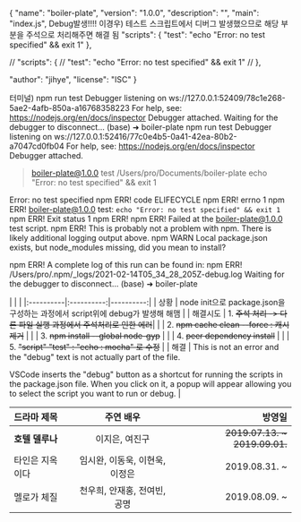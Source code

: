 {
  "name": "boiler-plate",
  "version": "1.0.0",
  "description": "",
  "main": "index.js",
  Debug발생!!!!
  이경우) 테스트 스크립트에서 디버그 발생했으므로 해당 부분을 주석으로 처리해주면 해결 됨
  "scripts": {
    "test": "echo \"Error: no test specified\" && exit 1"
  },

   // "scripts": {
  //   "test": "echo \"Error: no test specified\" && exit 1"
  // },
  
  "author": "jihye",
  "license": "ISC"
}


터미널) npm run test
Debugger listening on ws://127.0.0.1:52409/78c1e268-5ae2-4afb-850a-a16768358223
For help, see: https://nodejs.org/en/docs/inspector
Debugger attached.
Waiting for the debugger to disconnect...
(base) ➜  boiler-plate npm run test
Debugger listening on ws://127.0.0.1:52416/77c0e4b5-0a41-42ea-80b2-a7047cd0fb04
For help, see: https://nodejs.org/en/docs/inspector
Debugger attached.

> boiler-plate@1.0.0 test /Users/pro/Documents/boiler-plate
> echo "Error: no test specified" && exit 1

Error: no test specified
npm ERR! code ELIFECYCLE
npm ERR! errno 1
npm ERR! boiler-plate@1.0.0 test: `echo "Error: no test specified" && exit 1`
npm ERR! Exit status 1
npm ERR! 
npm ERR! Failed at the boiler-plate@1.0.0 test script.
npm ERR! This is probably not a problem with npm. There is likely additional logging output above.
npm WARN Local package.json exists, but node_modules missing, did you mean to install?

npm ERR! A complete log of this run can be found in:
npm ERR!     /Users/pro/.npm/_logs/2021-02-14T05_34_28_205Z-debug.log
Waiting for the debugger to disconnect...
(base) ➜  boiler-plate 

|  |  |
|:----------|:----------:|----------:|
| 상황 | node init으로 package.json을 구성하는 과정에서 script위에 debug가 발생해 해맴 |
| 해결시도 |  1. ~~주석 처리 -> 다른 파일 실행 과정에서 주석처리로 인한 에러~~|
|          |  2. ~~npm cache clean --force : 캐시 제거~~ |
|          |  3. ~~npm install --global node-gyp~~ |
|          |  4. ~~peer dependency install~~ |
|          |  5. ~~"script" "test" : "echo : mocha" 로 수정~~ |
| 해결 | This is not an error and the "debug" text is not actually part of the file.

VSCode inserts the "debug" button as a shortcut for running the scripts in the package.json file. When you click on it, a popup will appear allowing you to select the script you want to run or debug. |




| 드라마 제목 | 주연 배우 | 방영일 |
|:----------|:----------:|----------:|
| **호텔 델루나** | 이지은, 여진구 | ~~2019.07.13. ~ 2019.09.01.~~ |
| 타인은 지옥이다 | 임시완, 이동욱, 이현욱, 이정은 | 2019.08.31. ~ |
| 멜로가 체질 | 천우희, 안재홍, 전여빈, 공명 | 2019.08.09. ~ |